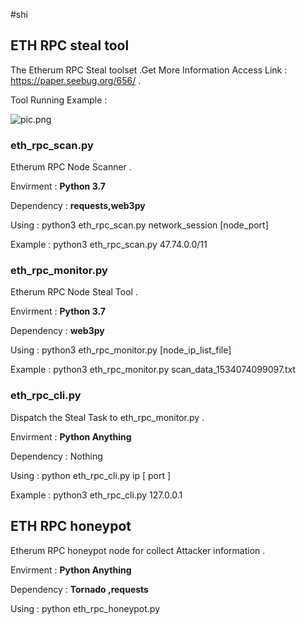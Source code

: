 #shi
## ETH RPC steal tool

The Etherum RPC Steal toolset .Get More Information Access Link : https://paper.seebug.org/656/ .

Tool Running Example :

![pic.png](pic.png)


### eth_rpc_scan.py

Etherum RPC Node Scanner .

Envirment : **Python 3.7**

Dependency : **requests,web3py**

Using : python3 eth_rpc_scan.py network_session [node_port]

Example : python3 eth_rpc_scan.py 47.74.0.0/11


### eth_rpc_monitor.py

Etherum RPC Node Steal Tool .

Envirment : **Python 3.7**

Dependency : **web3py**

Using : python3 eth_rpc_monitor.py [node_ip_list_file]

Example : python3 eth_rpc_monitor.py scan_data_1534074099097.txt


### eth_rpc_cli.py

Dispatch the Steal Task to eth_rpc_monitor.py .

Envirment : **Python Anything**

Dependency : Nothing

Using : python eth_rpc_cli.py ip [ port ]

Example : python3 eth_rpc_cli.py 127.0.0.1


## ETH RPC honeypot

Etherum RPC honeypot node for collect Attacker information .

Envirment : **Python Anything**

Dependency : **Tornado ,requests**

Using : python eth_rpc_honeypot.py

